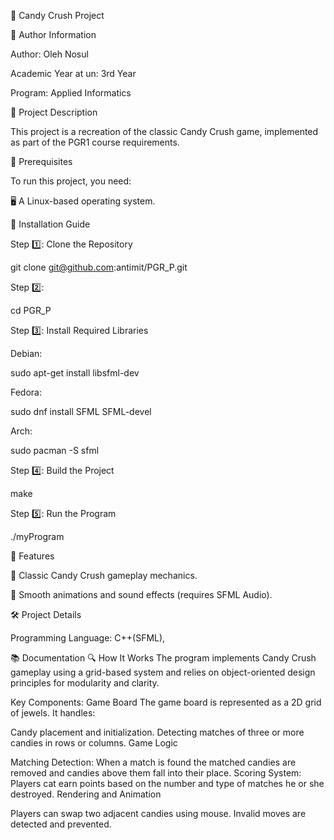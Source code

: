 🍬 Candy Crush Project

👤 Author Information

Author: Oleh Nosul

Academic Year at un: 3rd Year

Program: Applied Informatics

📜 Project Description

This project is a recreation of the classic Candy Crush game, implemented as part of the PGR1 course requirements.

🔧 Prerequisites

To run this project, you need:

🖥️ A Linux-based operating system.


🚀 Installation Guide


Step 1️⃣: Clone the Repository

git clone git@github.com:antimit/PGR_P.git

Step 2️⃣: 

cd PGR_P


Step 3️⃣: Install Required Libraries

Debian:

sudo apt-get install libsfml-dev

Fedora:

sudo dnf install SFML SFML-devel

Arch:

sudo pacman -S sfml


Step 4️⃣: Build the Project

make


Step 5️⃣: Run the Program


./myProgram



🌟 Features

🍭 Classic Candy Crush gameplay mechanics.

🎵 Smooth animations and sound effects (requires SFML Audio).

🛠️ Project Details

Programming Language: C++(SFML),


📚 Documentation
🔍 How It Works
The program implements Candy Crush gameplay using a grid-based system and relies on object-oriented design principles for modularity and clarity.

Key Components:
Game Board
The game board is represented as a 2D grid of jewels. It handles:

Candy placement and initialization.
Detecting matches of three or more candies in rows or columns.
Game Logic

Matching Detection: When a match is found the matched candies are removed and candies above  them fall into their place.
Scoring System: Players cat earn points based on the number and type of matches he or she destroyed.
Rendering and Animation

Players can swap two adjacent candies using mouse.
Invalid moves are detected and prevented.



